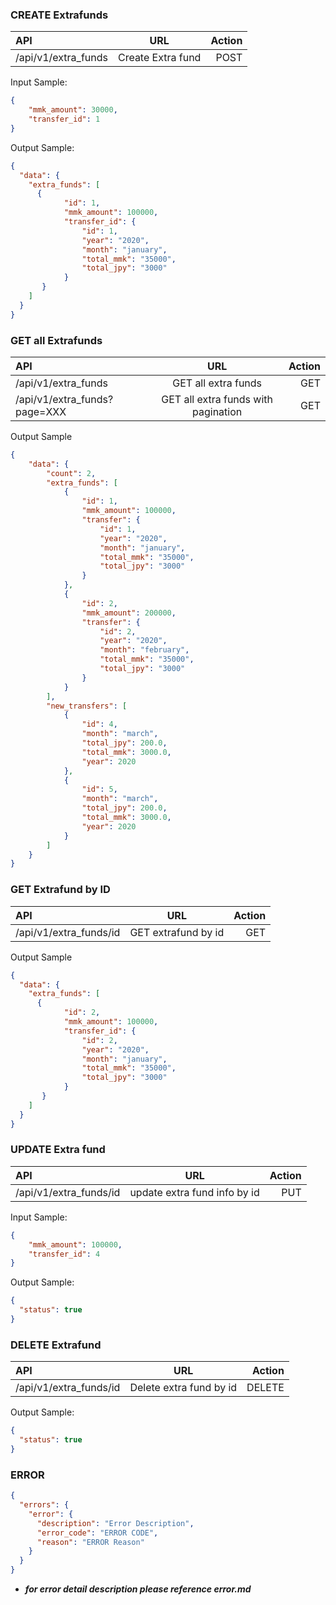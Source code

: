 ### CREATE Extrafunds
| API      | URL | Action     |
| :---        |    :----:   |          ---: |
| /api/v1/extra_funds     | Create Extra fund    | POST   |

Input Sample:
```json
{
    "mmk_amount": 30000,
    "transfer_id": 1
}
```
Output Sample:
```json
{
  "data": {
    "extra_funds": [
      {
            "id": 1,
            "mmk_amount": 100000,
            "transfer_id": {
                "id": 1,
                "year": "2020",
                "month": "january",
                "total_mmk": "35000",
                "total_jpy": "3000"
            }
       }
    ]
  }
}
```

### GET all Extrafunds
| API      | URL | Action     |
| :---        |    :----:   |          ---: |
| /api/v1/extra_funds     | GET all extra funds      | GET   |
| /api/v1/extra_funds?page=XXX     | GET all extra funds  with pagination      | GET   |

Output Sample
```json
{
    "data": {
        "count": 2,
        "extra_funds": [
            {
                "id": 1,
                "mmk_amount": 100000,
                "transfer": {
                    "id": 1,
                    "year": "2020",
                    "month": "january",
                    "total_mmk": "35000",
                    "total_jpy": "3000"
                }
            },
            {
                "id": 2,
                "mmk_amount": 200000,
                "transfer": {
                    "id": 2,
                    "year": "2020",
                    "month": "february",
                    "total_mmk": "35000",
                    "total_jpy": "3000"
                }
            }
        ],
        "new_transfers": [
            {
                "id": 4,
                "month": "march",
                "total_jpy": 200.0,
                "total_mmk": 3000.0,
                "year": 2020
            },
            {
                "id": 5,
                "month": "march",
                "total_jpy": 200.0,
                "total_mmk": 3000.0,
                "year": 2020
            }
        ]
    }
}
```

### GET Extrafund by ID
| API      | URL | Action     |
| :---        |    :----:   |          ---: |
| /api/v1/extra_funds/id     | GET extrafund by id    | GET   |

Output Sample
```json
{
  "data": {
    "extra_funds": [
      {
            "id": 2,
            "mmk_amount": 100000,
            "transfer_id": {
                "id": 2,
                "year": "2020",
                "month": "january",
                "total_mmk": "35000",
                "total_jpy": "3000"
            }
       }
    ]
  }
}
```

### UPDATE Extra fund
| API      | URL | Action     |
| :---        |    :----:   |          ---: |
| /api/v1/extra_funds/id     | update extra fund info by id     | PUT  |

Input Sample:
```json
{
    "mmk_amount": 100000,
    "transfer_id": 4
}
```

Output Sample:
```json
{
  "status": true
}
```

### DELETE Extrafund
| API      | URL | Action     |
| :---        |    :----:   |          ---: |
| /api/v1/extra_funds/id     | Delete extra fund by id     | DELETE  |

Output Sample:
```json
{
  "status": true
}
```

### ERROR 
```json
{
  "errors": {
    "error": {
      "description": "Error Description",
      "error_code": "ERROR CODE",
      "reason": "ERROR Reason"
    }
  }
}
```
- ***for error detail description please reference error.md***
